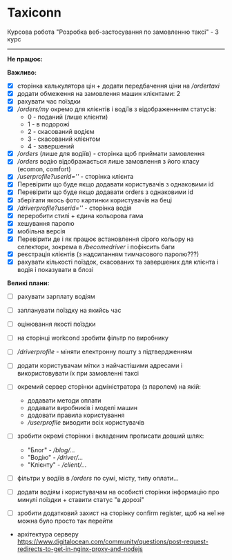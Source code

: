 # Taxiconn
Курсова робота "Розробка веб-застосування по замовленню таксі" - 3 курс

---
**Не працює:**

**Важливо:**
- [x] сторінка калькулятора цін + додати передбачення ціни на */ordertaxi*
- [x] додати обмеження на замовлення машин клієнтами: 2
- [x] рахувати час поїздки
- [x] */orders/my* окремо для клієнтів і водіїв з відображеннням статусів:
    - 0 - поданий (лише клієнти)
    - 1 - в подорожі
    - 2 - скасований водієм
    - 3 - скасований клієнтом
    - 4 - завершений 
- [x] */orders* (лише для водіїв) - сторінка щоб приймати замовлення 
- [x] */orders* водію відображається лише замовлення з його класу (ecomon, comfort)
- [x] */userprofile?userid=''* - сторінка клієнта
- [x] Перевірити що буде якщо додавати користувачів з однаковими id
- [x] Перевірити що буде якщо додавати orders з однаковими id
- [x] зберігати якось фото картинки користувачів на беці
- [x] */driverprofile?userid=''* - сторінка водія
- [x] переробити стилі + єдина кольорова гама 
- [x] хешування паролю
- [x] мобільна версія
- [x] Перевірити де і як працює встановлення сірого кольору на селектори, зокрема в */becomedriver* і пофіксить баги
- [x] реєстрація клієнтів (з надсиланням тимчасового паролю???)
- [x] рахувати кількості поїздок, скасованих та завершених для клієнта і водія і показувати в блозі

**Великі плани:**
- [ ] рахувати зарплату водіям
- [ ] запланувати поїздку на якийсь час
- [ ] оцінювання якості поїздки
- [ ] на сторінці workcond зробити фільтр по виробнику
- [ ]  */driverprofile* - міняти електронну пошту з підтвердженням
- [ ] додати користувачам мітки з найчастішими адресами і використовувати їх при замовленні таксі
- [ ] окремий сервер сторінки адміністратора (з паролем) на якій:
    - додавати методи оплати
    - додавати виробників і моделі машин
    - додовати правила користування
    - */userprofile* виводити всіх користувачів
- [ ] зробити окремі сторінки і вкладеним прописати довший шлях:
    - "Блог" - */blog/...*
    - "Водію" - */driver/...*
    - "Клієнту" - */client/...*
- [ ] фільтри у водіїв в */orders* по сумі, місту, типу оплати...
- [ ] додати водіям і користувачам на особисті сторінки інформацію про минулі поїздки + ставити статус "в дорозі"
- [ ] зробити додатковий захист на сторінку confirm register, щоб на неї не можна було просто так перейти



* архітектура серверу
https://www.digitalocean.com/community/questions/post-request-redirects-to-get-in-nginx-proxy-and-nodejs